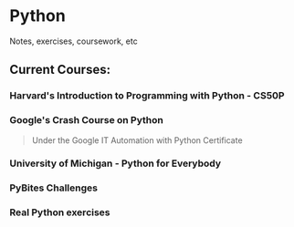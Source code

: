 # Python
Notes, exercises, coursework, etc


## Current Courses:  

### Harvard's Introduction to Programming with Python - CS50P



### Google's Crash Course on Python  
> Under the Google IT Automation with Python Certificate




### University of Michigan - Python for Everybody 


### PyBites Challenges


### Real Python exercises

